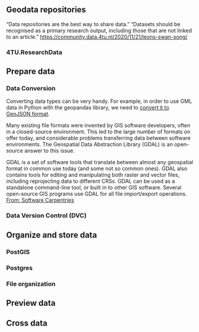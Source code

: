## Geodata repositories 

“Data repositories are the best way to share data.” “Datasets should be recognised as a primary research output, including those that are not linked to an article.” [](Link)https://community.data.4tu.nl/2020/11/21/leons-swan-song/

### 4TU.ResearchData

## Prepare data

### Data Conversion
Converting data types can be very handy. For example, in order to use GML data in Python with the geopandas library, we need to [convert it to GeoJSON format](https://gis.stackexchange.com/questions/77974/converting-gml-to-geojson-using-python-and-ogr-with-geometry-transformation). 

Many existing file formats were invented by GIS software developers, often in a closed-source environment. This led to the large number of formats on offer today, and considerable problems transferring data between software environments. The Geospatial Data Abstraction Library (GDAL) is an open-source answer to this issue.

GDAL is a set of software tools that translate between almost any geospatial format in common use today (and some not so common ones). GDAL also contains tools for editing and manipulating both raster and vector files, including reprojecting data to different CRSs. GDAL can be used as a standalone command-line tool, or built in to other GIS software. Several open-source GIS programs use GDAL for all file import/export operations. [From: Software Carpentries](https://carpentries-incubator.github.io/geospatial-python/03-crs/index.html)

### Data Version Control (DVC)

## Organize and store data 

### PostGIS

### Postgres

### File organization

## Preview data

## Cross data